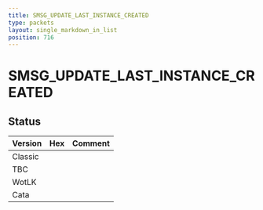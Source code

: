 ```yaml
---
title: SMSG_UPDATE_LAST_INSTANCE_CREATED
type: packets
layout: single_markdown_in_list
position: 716
---
```


# SMSG_UPDATE_LAST_INSTANCE_CREATED

## Status

Version | Hex | Comment
---------- | ---------- | ---------- 
Classic |  |  
TBC |  |  
WotLK |  |  
Cata |  |  
